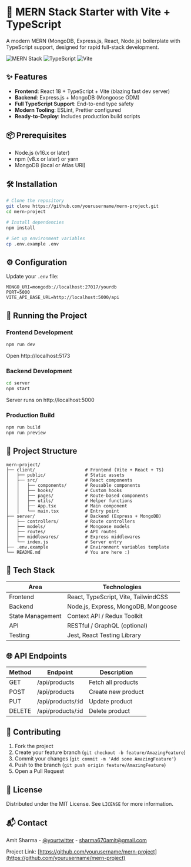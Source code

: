 
# 🚀 MERN Stack Starter with Vite + TypeScript

A modern MERN (MongoDB, Express.js, React, Node.js) boilerplate with TypeScript support, designed for rapid full-stack development.

![MERN Stack](https://img.shields.io/badge/Stack-MERN-brightgreen) 
![TypeScript](https://img.shields.io/badge/TypeScript-4.9.5-blue) 
![Vite](https://img.shields.io/badge/Vite-4.0.0-orange)

## ✨ Features

- **Frontend**: React 18 + TypeScript + Vite (blazing fast dev server)
- **Backend**: Express.js + MongoDB (Mongoose ODM)
- **Full TypeScript Support**: End-to-end type safety
- **Modern Tooling**: ESLint, Prettier configured
- **Ready-to-Deploy**: Includes production build scripts

## 📦 Prerequisites

- Node.js (v16.x or later)
- npm (v8.x or later) or yarn
- MongoDB (local or Atlas URI)

## 🛠️ Installation

```bash
# Clone the repository
git clone https://github.com/yourusername/mern-project.git
cd mern-project

# Install dependencies
npm install

# Set up environment variables
cp .env.example .env
```

## ⚙️ Configuration

Update your `.env` file:

```env
MONGO_URI=mongodb://localhost:27017/yourdb
PORT=5000
VITE_API_BASE_URL=http://localhost:5000/api
```

## 🚦 Running the Project

### Frontend Development
```bash
npm run dev
```
Open http://localhost:5173

### Backend Development
```bash
cd server
npm start
```
Server runs on http://localhost:5000

### Production Build
```bash
npm run build
npm run preview
```

## 📂 Project Structure

```
mern-project/
├── client/                   # Frontend (Vite + React + TS)
│   ├── public/               # Static assets
│   ├── src/                  # React components
│   │   ├── components/       # Reusable components
│   │   ├── hooks/            # Custom hooks
│   │   ├── pages/            # Route-based components
│   │   ├── utils/            # Helper functions
│   │   ├── App.tsx           # Main component
│   │   └── main.tsx          # Entry point
├── server/                   # Backend (Express + MongoDB)
│   ├── controllers/          # Route controllers
│   ├── models/               # Mongoose models
│   ├── routes/               # API routes
│   ├── middlewares/          # Express middlewares
│   └── index.js              # Server entry
├── .env.example              # Environment variables template
└── README.md                 # You are here :)
```

## 🔧 Tech Stack

| Area          | Technologies                          |
|---------------|---------------------------------------|
| Frontend      | React, TypeScript, Vite, TailwindCSS  |
| Backend       | Node.js, Express, MongoDB, Mongoose   |
| State Management | Context API / Redux Toolkit          |
| API           | RESTful / GraphQL (optional)          |
| Testing       | Jest, React Testing Library           |

## 🌐 API Endpoints

| Method | Endpoint       | Description                |
|--------|---------------|----------------------------|
| GET    | /api/products | Fetch all products         |
| POST   | /api/products | Create new product         |
| PUT    | /api/products/:id | Update product        |
| DELETE | /api/products/:id | Delete product        |

## 🤝 Contributing

1. Fork the project
2. Create your feature branch (`git checkout -b feature/AmazingFeature`)
3. Commit your changes (`git commit -m 'Add some AmazingFeature'`)
4. Push to the branch (`git push origin feature/AmazingFeature`)
5. Open a Pull Request

## 📄 License

Distributed under the MIT License. See `LICENSE` for more information.

## 📬 Contact

Amit Sharma - [@yourtwitter](https://twitter.com/yourhandle) - sharma670amit@gmail.com

Project Link: [https://github.com/yourusername/mern-project](https://github.com/yourusername/mern-project)
```
